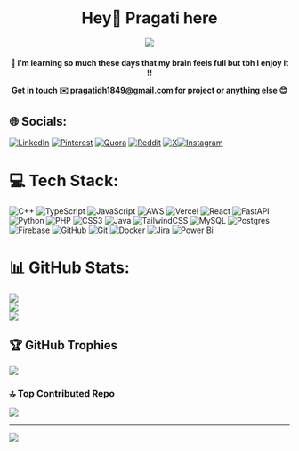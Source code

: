 <h1 align="center">Hey👋 Pragati here </h1>

<p align="center">
  <!-- Typing SVG by DenverCoder1 - https://github.com/DenverCoder1/readme-typing-svg -->
  <a href="https://github.com/pragatidh/readme-typing-svg">
    <img src="https://readme-typing-svg.demolab.com/?lines=Full-stack%20web%20developer;from%20Pune%20India&font=Fira%20Code&center=true&width=440&height=45&color=f75c7e&vCenter=true&pause=1000&size=22" /></a>
</p>

<h4 align="center"> 🔭 I’m learning so much these days that my brain feels full but tbh I enjoy it !!

  
<!-- Proudly created with GPRM ( https://gprm.itsvg.in ) -->
Get in touch ✉️ **pragatidh1849@gmail.com** for project or anything else 😊 </h4>


## 🌐 Socials:
[![LinkedIn](https://img.shields.io/badge/LinkedIn-%230077B5.svg?logo=linkedin&logoColor=white)](https://linkedin.com/in/pragati-dhobale-a83b60227) [![Pinterest](https://img.shields.io/badge/Pinterest-%23E60023.svg?logo=Pinterest&logoColor=white)](https://pinterest.com/totallynotpra) [![Quora](https://img.shields.io/badge/Quora-%23B92B27.svg?logo=Quora&logoColor=white)](https://quora.com/profile/Thatgurlp) [![Reddit](https://img.shields.io/badge/Reddit-%23FF4500.svg?logo=Reddit&logoColor=white)](https://reddit.com/user/honeydewhugs) [![X](https://img.shields.io/badge/X-black.svg?logo=X&logoColor=white)](https://x.com/pra_tidh2003)[![Instagram](https://img.shields.io/badge/Instagram-%23E4405F.svg?logo=Instagram&logoColor=white)](https://instagram.com/heya_pragatiii.d) 


# 💻 Tech Stack:
![C++](https://img.shields.io/badge/c++-%2300599C.svg?style=for-the-badge&logo=c%2B%2B&logoColor=white) ![TypeScript](https://img.shields.io/badge/typescript-%23007ACC.svg?style=for-the-badge&logo=typescript&logoColor=white) ![JavaScript](https://img.shields.io/badge/javascript-%23323330.svg?style=for-the-badge&logo=javascript&logoColor=%23F7DF1E) ![AWS](https://img.shields.io/badge/AWS-%23FF9900.svg?style=for-the-badge&logo=amazon-aws&logoColor=white) ![Vercel](https://img.shields.io/badge/vercel-%23000000.svg?style=for-the-badge&logo=vercel&logoColor=white) ![React](https://img.shields.io/badge/react-%2320232a.svg?style=for-the-badge&logo=react&logoColor=%2361DAFB) ![FastAPI](https://img.shields.io/badge/FastAPI-005571?style=for-the-badge&logo=fastapi) ![Python](https://img.shields.io/badge/python-3670A0?style=for-the-badge&logo=python&logoColor=ffdd54) ![PHP](https://img.shields.io/badge/php-%23777BB4.svg?style=for-the-badge&logo=php&logoColor=white) ![CSS3](https://img.shields.io/badge/css3-%231572B6.svg?style=for-the-badge&logo=css3&logoColor=white) ![Java](https://img.shields.io/badge/java-%23ED8B00.svg?style=for-the-badge&logo=openjdk&logoColor=white) ![TailwindCSS](https://img.shields.io/badge/tailwindcss-%2338B2AC.svg?style=for-the-badge&logo=tailwind-css&logoColor=white) ![MySQL](https://img.shields.io/badge/mysql-4479A1.svg?style=for-the-badge&logo=mysql&logoColor=white) ![Postgres](https://img.shields.io/badge/postgres-%23316192.svg?style=for-the-badge&logo=postgresql&logoColor=white) ![Firebase](https://img.shields.io/badge/firebase-a08021?style=for-the-badge&logo=firebase&logoColor=ffcd34) ![GitHub](https://img.shields.io/badge/github-%23121011.svg?style=for-the-badge&logo=github&logoColor=white) ![Git](https://img.shields.io/badge/git-%23F05033.svg?style=for-the-badge&logo=git&logoColor=white) ![Docker](https://img.shields.io/badge/docker-%230db7ed.svg?style=for-the-badge&logo=docker&logoColor=white) ![Jira](https://img.shields.io/badge/jira-%230A0FFF.svg?style=for-the-badge&logo=jira&logoColor=white) ![Power Bi](https://img.shields.io/badge/power_bi-F2C811?style=for-the-badge&logo=powerbi&logoColor=black)


# 📊 GitHub Stats:
![](https://github-readme-stats.vercel.app/api?username=pragatidh&theme=default&hide_border=false&include_all_commits=true&count_private=true)<br/>
![](https://nirzak-streak-stats.vercel.app/?user=pragatidh&theme=default&hide_border=false)<br/>
![](https://github-readme-stats.vercel.app/api/top-langs/?username=pragatidh&theme=default&hide_border=false&include_all_commits=true&count_private=true&layout=compact)


## 🏆 GitHub Trophies
![](https://github-profile-trophy.vercel.app/?username=pragatidh&theme=radical&no-frame=false&no-bg=true&margin-w=4)

### 🔝 Top Contributed Repo
![](https://github-contributor-stats.vercel.app/api?username=pragatidh&limit=5&theme=dark&combine_all_yearly_contributions=true)

---
[![](https://visitcount.itsvg.in/api?id=pragatidh&icon=0&color=0)](https://visitcount.itsvg.in)
